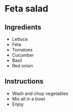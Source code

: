 # Feta salad

## Ingredients

- Lettuce
- Feta
- Tomatoes
- Cucumber
- Basil
- Red onion


## Instructions

- Wash and chop vegetables
- Mix all in a bowl
- Enjoy

